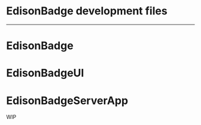 # EdisonBadge development files #

-------------------------------------------------------------------------------

# EdisonBadge

# EdisonBadgeUI

# EdisonBadgeServerApp

WIP
